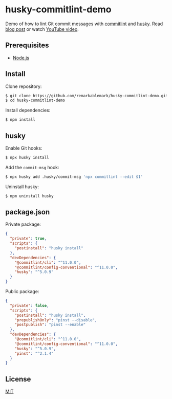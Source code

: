 # husky-commitlint-demo

Demo of how to lint Git commit messages with [commitlint](https://b.remarkabl.org/commitlint) and [husky](https://b.remarkabl.org/husky). Read [blog post](https://b.remarkabl.org/3u0Vdlc) or watch [YouTube video](https://youtu.be/2J9VnYiZ_Ts?list=PLVgOtoUBG2mdLpj6qT5DXfg5_pGPTDrJZ).

## Prerequisites

- [Node.js](https://b.remarkabl.org/nodejs-site)

## Install

Clone repository:

```sh
$ git clone https://github.com/remarkablemark/husky-commitlint-demo.git
$ cd husky-commitlint-demo
```

Install dependencies:

```sh
$ npm install
```

## husky

Enable Git hooks:

```sh
$ npx husky install
```

Add the `commit-msg` hook:

```sh
$ npx husky add .husky/commit-msg 'npx commitlint --edit $1'
```

Uninstall husky:

```sh
$ npm uninstall husky
```

## package.json

Private package:

```json
{
  "private": true,
  "scripts": {
    "postinstall": "husky install"
  },
  "devDependencies": {
    "@commitlint/cli": "^11.0.0",
    "@commitlint/config-conventional": "^11.0.0",
    "husky": "^5.0.9"
  }
}
```

Public package:

```json
{
  "private": false,
  "scripts": {
    "postinstall": "husky install",
    "prepublishOnly": "pinst --disable",
    "postpublish": "pinst --enable"
  },
  "devDependencies": {
    "@commitlint/cli": "^11.0.0",
    "@commitlint/config-conventional": "^11.0.0",
    "husky": "^5.0.9",
    "pinst": "^2.1.4"
  }
}
```

## License

[MIT](LICENSE)
